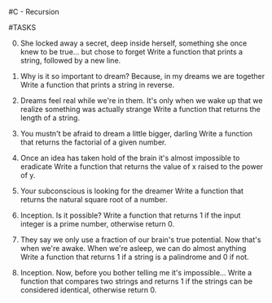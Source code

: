 #C - Recursion

#TASKS

0. She locked away a secret, deep inside herself, something she once knew to be true... but chose to forget
Write a function that prints a string, followed by a new line.

1. Why is it so important to dream? Because, in my dreams we are together
Write a function that prints a string in reverse.

2. Dreams feel real while we're in them. It's only when we wake up that we realize something was actually strange
Write a function that returns the length of a string.

3. You mustn't be afraid to dream a little bigger, darling
Write a function that returns the factorial of a given number.

4. Once an idea has taken hold of the brain it's almost impossible to eradicate
Write a function that returns the value of x raised to the power of y.

5. Your subconscious is looking for the dreamer
Write a function that returns the natural square root of a number.

6. Inception. Is it possible?
Write a function that returns 1 if the input integer is a prime number, otherwise return 0.

7. They say we only use a fraction of our brain's true potential. Now that's when we're awake. When we're asleep, we can do almost anything
Write a function that returns 1 if a string is a palindrome and 0 if not.

8. Inception. Now, before you bother telling me it's impossible...
Write a function that compares two strings and returns 1 if the strings can be considered identical, otherwise return 0.
